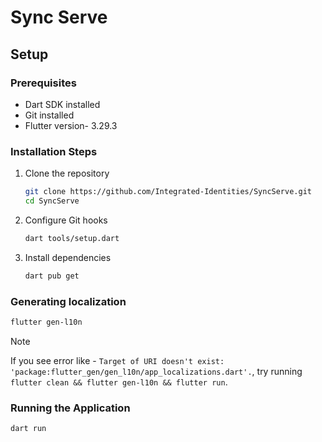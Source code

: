# Sync Serve

## Setup

### Prerequisites
- Dart SDK installed
- Git installed
- Flutter version- 3.29.3

### Installation Steps

1. Clone the repository
   ```bash
   git clone https://github.com/Integrated-Identities/SyncServe.git
   cd SyncServe
   ```

2. Configure Git hooks
   ```bash
   dart tools/setup.dart
   ```

3. Install dependencies
   ```bash
   dart pub get
   ```

### Generating localization

```bash
flutter gen-l10n
```

> [!NOTE]  
> If you see error like - `Target of URI doesn't exist: 'package:flutter_gen/gen_l10n/app_localizations.dart'.`, try running `flutter clean && flutter gen-l10n && flutter run`.

### Running the Application

```bash
dart run
```
